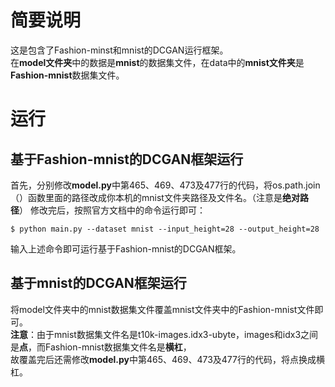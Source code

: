 # 简要说明
  
这是包含了Fashion-minst和mnist的DCGAN运行框架。  
在**model文件夹**中的数据是**mnist**的数据集文件，在data中的**mnist文件夹**是**Fashion-mnist**数据集文件。  
 
# 运行 
## 基于Fashion-mnist的DCGAN框架运行

首先，分别修改**model.py**中第465、469、473及477行的代码，将os.path.join（）函数里面的路径改成你本机的mnist文件夹路径及文件名。（注意是**绝对路径**）
修改完后，按照官方文档中的命令运行即可：  
```
$ python main.py --dataset mnist --input_height=28 --output_height=28
```
输入上述命令即可运行基于Fashion-mnist的DCGAN框架。  
  
## 基于mnist的DCGAN框架运行  
  
将model文件夹中的mnist数据集文件覆盖mnist文件夹中的Fashion-mnist文件即可。  
**注意**：由于mnist数据集文件名是t10k-images.idx3-ubyte，images和idx3之间是**点**，而Fashion-mnist数据集文件名是**横杠**，  
故覆盖完后还需修改**model.py**中第465、469、473及477行的代码，将点换成横杠。  
